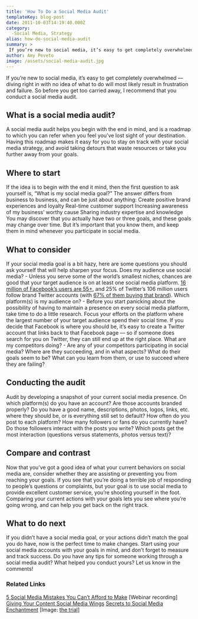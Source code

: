 ```yaml
---
title: 'How To Do a Social Media Audit'
templateKey: blog-post
date: 2011-10-03T14:19:40.000Z
category: 
  -Social Media, Strategy
alias: how-do-social-media-audit
summary: > 
 If you’re new to social media, it’s easy to get completely overwhelmed — diving right in with no idea of what to do will most likely result in frustration and failure. So before you get too carried away, I recommend that you conduct a social media audit.
author: Amy Peveto
image: /assets/social-media-audit.jpg
---
```


If you’re new to social media, it’s easy to get completely overwhelmed — diving right in with no idea of what to do will most likely result in frustration and failure. So before you get too carried away, I recommend that you conduct a social media audit.

What is a social media audit?
-----------------------------

A social media audit helps you begin with the end in mind, and is a roadmap to which you can refer when you feel you’ve lost sight of your destination. Having this roadmap makes it easy for you to stay on track with your social media strategy, and avoid taking detours that waste resources or take you further away from your goals.

Where to start
--------------

If the idea is to begin with the end it mind, then the first question to ask yourself is, “What is my social media goal?” The answer differs from business to business, and can be just about anything: Create positive brand experiences and loyalty Real-time customer support Increasing awareness of my business’ worthy cause Sharing industry expertise and knowledge You may discover that you actually have two or three goals, and these goals may change over time. But it’s important that you know them, and keep them in mind whenever you participate in social media.

What to consider
----------------

If your social media goal is a bit hazy, here are some questions you should ask yourself that will help sharpen your focus. Does my audience use social media? - Unless you serve some of the world’s smallest niches, chances are good that your target audience is on at least one social media platform. [16 million of Facebook’s users are 55+](http://mashable.com/2011/04/06/baby-boomers-digital-media/), and 25% of Twitter’s 106 million users follow brand Twitter accounts (with [67% of them buying that brand](http://www.digitalbuzzblog.com/infographic-facebook-vs-twitter-demographics-2010-2011/)). Which platform(s) is my audience on? - Before you start panicking about the possibility of having to maintain a presence on every social media platform, take time to do a little research. Focus your efforts on the platform where the largest number of your target audience spend their social time. If you decide that Facebook is where you should be, it’s easy to create a Twitter account that links back to that Facebook page — so if someone does search for you on Twitter, they can still end up at the right place. What are my competitors doing? - Are any of your competitors participating in social media? Where are they succeeding, and in what aspects? What do their goals seem to be? What can you learn from them, or use to succeed where they are failing?

Conducting the audit
--------------------

Audit by developing a snapshot of your current social media presence. On which platform(s) do you have an account? Are those accounts branded properly? Do you have a good name, descriptions, photos, logos, links, etc. where they should be, or is everything still set to default? How often do you post to each platform? How many followers or fans do you currently have? Do those followers interact with the posts you write? Which posts get the most interaction (questions versus statements, photos versus text)?

Compare and contrast
--------------------

Now that you’ve got a good idea of what your current behaviors on social media are, consider whether they are assisting or preventing you from reaching your goals. If you see that you’re doing a terrible job of responding to people’s questions or complaints, but your goal is to use social media to provide excellent customer service, you’re shooting yourself in the foot. Comparing your current actions with your goals lets you see where you’re going wrong, and can help you get back on the right track.

What to do next
---------------

If you didn’t have a social media goal, or your actions didn’t match the goal you do have, now is the perfect time to make changes. Start using your social media accounts with your goals in mind, and don’t forget to measure and track success. Do you have any tips for someone working through a social media audit? What helped you conduct yours? Let us know in the comments!

### Related Links

[5 Social Media Mistakes You Can’t Afford to Make](https://vimeo.com/28998833) \[Webinar recording\] [Giving Your Content Social Media Wings](/insights/giving-your-content-wings-part-i) [Secrets to Social Media Enchantment](/insights/secrets-social-media-enchantment) \[Image: [the trial](http://www.flickr.com/photos/thetrial/1241596127/)\]